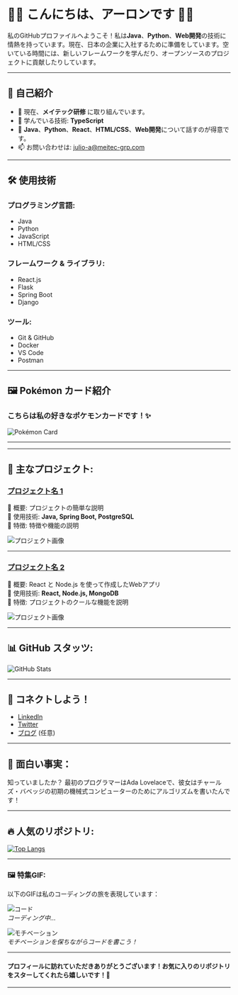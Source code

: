 # 👨‍💻 こんにちは、アーロンです 👩‍💻

私のGitHubプロファイルへようこそ！私は**Java**、**Python**、**Web開発**の技術に情熱を持っています。現在、日本の企業に入社するために準備をしています。空いている時間には、新しいフレームワークを学んだり、オープンソースのプロジェクトに貢献したりしています。


---

## 🌱 自己紹介
- 🔭 現在、**メイテック研修** に取り組んでいます。
- 🌱 学んでいる技術: **TypeScript**
- 💬 **Java**、**Python**、**React**、**HTML/CSS**、**Web開発**について話すのが得意です。
- 📫 お問い合わせは: julio-a@meitec-grp.com

---

## 🛠️ 使用技術

### プログラミング言語:
- Java
- Python
- JavaScript
- HTML/CSS

### フレームワーク & ライブラリ:
- React.js
- Flask
- Spring Boot
- Django

### ツール:
- Git & GitHub
- Docker
- VS Code
- Postman

---

## 🖼️ Pokémon カード紹介

### こちらは私の好きなポケモンカードです！✨

![Pokémon Card](https://www.pokemon-card.com/assets/images/card_images/large/SV-P/047492_P_KODAKKU.jpg)

---

---

## 🚀 主なプロジェクト:

### [プロジェクト名 1](リンク)
🔹 概要: プロジェクトの簡単な説明  
🔹 使用技術: **Java, Spring Boot, PostgreSQL**  
🔹 特徴: 特徴や機能の説明

![プロジェクト画像](リンク-to-image.gif) <!-- プロジェクトのアニメーションGIF -->

---

### [プロジェクト名 2](リンク)
🔹 概要: React と Node.js を使って作成したWebアプリ  
🔹 使用技術: **React, Node.js, MongoDB**  
🔹 特徴: プロジェクトのクールな機能を説明

![プロジェクト画像](リンク-to-gif.gif) <!-- プロジェクトのGIF -->

---

## 📊 GitHub スタッツ:

![GitHub Stats](https://github-readme-stats.vercel.app/api?username=AaronDesuu&show_icons=true&hide_title=true&hide=prs&theme=radical)

---

## 💬 コネクトしよう！
- [LinkedIn](https://www.linkedin.com/in/your-linkedin-profile)
- [Twitter](https://twitter.com/your-twitter-profile)
- [ブログ](https://your-blog-link.com) (任意)

---

## 👾 面白い事実：

知っていましたか？ 最初のプログラマーはAda Lovelaceで、彼女はチャールズ・バベッジの初期の機械式コンピューターのためにアルゴリズムを書いたんです！

---

## 🔥 人気のリポジトリ:

[![Top Langs](https://github-readme-stats.vercel.app/api/top-langs/?username=AaronDesuu&layout=compact)](https://github.com/your-username)

---

### 🖼️ 特集GIF:

以下のGIFは私のコーディングの旅を表現しています：

![コード](https://media.giphy.com/media/3o6Ztn17BfsDw7SO6w/giphy.gif)  
_コーディング中…_

![モチベーション](https://media.giphy.com/media/26Ff9M8wr3lE4BguU/giphy.gif)  
_モチベーションを保ちながらコードを書こう！_

---

#### プロフィールに訪れていただきありがとうございます！お気に入りのリポジトリをスターしてくれたら嬉しいです！🚀

---

<!-- 必要に応じて、他のコンテンツのプレースホルダを追加 -->
